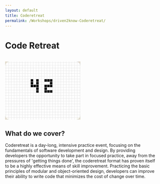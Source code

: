 ```yaml
---
layout: default
title: Coderetreat
permalink: /Workshops/driven2know-Coderetreat/
---
```


# Code Retreat
<br>
<img src="/images/content/conway.jpg" class="image_left"/>

## What do we cover?

Coderetreat is a day-long, intensive practice event, focusing on the fundamentals of software development and design. By providing developers the opportunity to take part in focused practice, away from the pressures of 'getting things done', the coderetreat format has proven itself to be a highly effective means of skill improvement. Practicing the basic principles of modular and object-oriented design, developers can improve their ability to write code that minimizes the cost of change over time.

<br>
<br>
<br>
